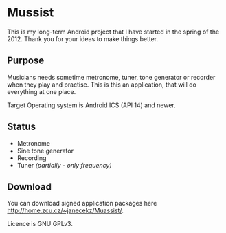 Mussist
===================

This is my long-term Android project that I have started in the spring of the 2012.
Thank you for your ideas to make things better.

Purpose
-------
Musicians needs sometime metronome, tuner, tone generator or recorder when they play and practise.
This is this an application, that will do everything at one place.

Target Operating system is Android ICS (API 14) and newer.

Status
------
*  Metronome
*  Sine tone generator
*  Recording
*  Tuner *(partially - only frequency)*

Download
--------
You can download signed application packages here http://home.zcu.cz/~janecekz/Muassist/.

Licence is GNU GPLv3.

